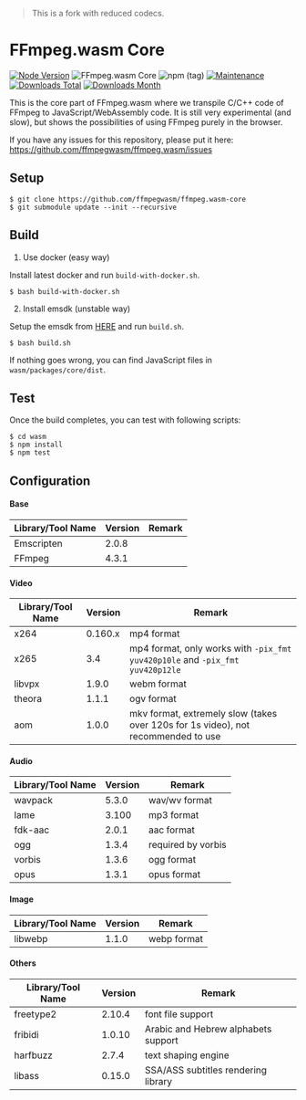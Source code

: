 > This is a fork with reduced codecs.

# FFmpeg.wasm Core

[![Node Version](https://img.shields.io/node/v/@ffmpeg/ffmpeg.svg)](https://img.shields.io/node/v/@ffmpeg/ffmpeg.svg)
![FFmpeg.wasm Core](https://github.com/ffmpegwasm/ffmpeg.wasm-core/workflows/FFmpeg.wasm/badge.svg?branch=n4.3.1-wasm)
![npm (tag)](https://img.shields.io/npm/v/@ffmpeg/core/latest)
[![Maintenance](https://img.shields.io/badge/Maintained%3F-yes-green.svg)](https://github.com/ffmpegwasm/ffmpeg.wasm-core/graphs/commit-activity)
[![Downloads Total](https://img.shields.io/npm/dt/@ffmpeg/core.svg)](https://www.npmjs.com/package/@ffmpeg/core)
[![Downloads Month](https://img.shields.io/npm/dm/@ffmpeg/core.svg)](https://www.npmjs.com/package/@ffmpeg/core)

This is the core part of FFmpeg.wasm where we transpile C/C++ code of FFmpeg to JavaScript/WebAssembly code. It is still very experimental (and slow), but shows the possibilities of using FFmpeg purely in the browser.

If you have any issues for this repository, please put it here: https://github.com/ffmpegwasm/ffmpeg.wasm/issues

## Setup

```
$ git clone https://github.com/ffmpegwasm/ffmpeg.wasm-core
$ git submodule update --init --recursive
```

## Build

1. Use docker (easy way)

Install latest docker and run `build-with-docker.sh`.

```
$ bash build-with-docker.sh
```

2. Install emsdk (unstable way)

Setup the emsdk from [HERE](https://emscripten.org/docs/getting_started/downloads.html) and run `build.sh`.

```
$ bash build.sh
```

If nothing goes wrong, you can find JavaScript files in `wasm/packages/core/dist`.

## Test

Once the build completes, you can test with following scripts:

```
$ cd wasm
$ npm install
$ npm test
```

## Configuration

#### Base

| Library/Tool Name | Version | Remark |
| ----------------- | ------- | ------ |
| Emscripten        | 2.0.8   |        |
| FFmpeg            | 4.3.1   |        |

#### Video

| Library/Tool Name | Version | Remark                                                                            |
| ----------------- | ------- | --------------------------------------------------------------------------------- |
| x264              | 0.160.x | mp4 format                                                                        |
| x265              | 3.4     | mp4 format, only works with `-pix_fmt yuv420p10le` and `-pix_fmt yuv420p12le`     |
| libvpx            | 1.9.0   | webm format                                                                       |
| theora            | 1.1.1   | ogv format                                                                        |
| aom               | 1.0.0   | mkv format, extremely slow (takes over 120s for 1s video), not recommended to use |

#### Audio

| Library/Tool Name | Version | Remark             |
| ----------------- | ------- | ------------------ |
| wavpack           | 5.3.0   | wav/wv format      |
| lame              | 3.100   | mp3 format         |
| fdk-aac           | 2.0.1   | aac format         |
| ogg               | 1.3.4   | required by vorbis |
| vorbis            | 1.3.6   | ogg format         |
| opus              | 1.3.1   | opus format        |

#### Image

| Library/Tool Name | Version | Remark      |
| ----------------- | ------- | ----------- |
| libwebp           | 1.1.0   | webp format |

#### Others

| Library/Tool Name | Version | Remark                              |
| ----------------- | ------- | ----------------------------------- |
| freetype2         | 2.10.4  | font file support                   |
| fribidi           | 1.0.10  | Arabic and Hebrew alphabets support |
| harfbuzz          | 2.7.4   | text shaping engine                 |
| libass            | 0.15.0  | SSA/ASS subtitles rendering library |
